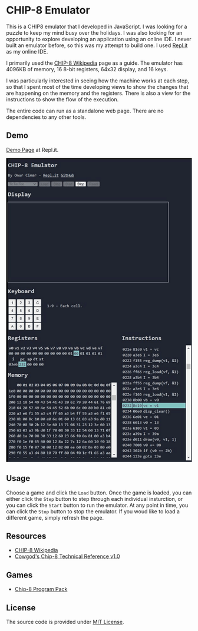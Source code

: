 # CHIP-8 Emulator

This is a CHIP8 emulator that I developed in JavaScript. I was looking for a puzzle to keep my mind busy over the holidays. I was also looking for an opportunity to explore developing an application using an online IDE. I never built an emulator before, so this was my attempt to build one. I used [Repl.it](http://repl.it) as my online IDE.

I primarily used the [CHIP-8 Wikipedia](https://en.wikipedia.org/wiki/CHIP-8) page as a guide. The emulator has 4096KB of memory, 16 8-bit registers, 64x32 display, and 16 keys.

I was particularly  interested in seeing how the machine works at each step, so that I spent most of the time developing views to show the changes that are happening on the memory and the registers. There is also a view for the instructions to show the flow of the execution.

The entire code can run as a standalone web page. There are no dependencies to any other tools. 

## Demo

[Demo Page](https://chip8emulatorjs.onurcinar.repl.co/) at Repl.it.

![Emulator screenshot](images/screenshot.gif)

## Usage

Choose a game and click the `Load` button. Once the game is loaded, you can either click the `Step` button to step through each individual insturction, or you can click the `Start` button to run the emulator. At any point in time, you can click the `Stop` button to stop the emulator. If you woud like to load a different game, simply refresh the page.

## Resources

- [CHIP-8 Wikipedia](https://en.wikipedia.org/wiki/CHIP-8)
- [Cowgod's Chip-8 Technical Reference v1.0](http://devernay.free.fr/hacks/chip8/C8TECH10.HTM)

## Games

- [Chip-8 Program Pack](https://github.com/kripod/chip8-roms)

## License

The source code is provided under [MIT License](LICENSE).
